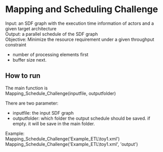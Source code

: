 # Mapping and Scheduling Challenge

Input: an SDF graph with the execution time information of actors and a given target architecture   
Output: a parallel schedule of the SDF graph  
Objective: Minimize the resource requirement under a given throughput constraint 
- number of processing elements first
- buffer size next.

## How to run
The main function is  
	Mapping_Schedule_Challenge(inputfile, outputfolder)

There are two parameter:  
- inputfile: the input SDF graph
- outputfolder: which folder the output schedule should be saved.
	if empty. it will be save in the main folder.

Example:  
Mapping_Schedule_Challenge('Example_ETL\toy1.xml')  
Mapping_Schedule_Challenge('Example_ETL\toy1.xml', 'output')  
